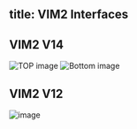 title: VIM2 Interfaces
---

## VIM2 V14
![TOP image](/linux/images/vim2/VIM2_v1.4_top_port_labels.jpg)
![Bottom image](/linux/images/vim2/VIM2_v1.4_bottom_port_labels.jpg)

## VIM2 V12
![image](/linux/images/vim2/vim2_interfaces.png)
